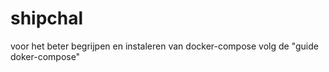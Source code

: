 # shipchal

voor het beter begrijpen en instaleren van docker-compose volg de "guide doker-compose"
